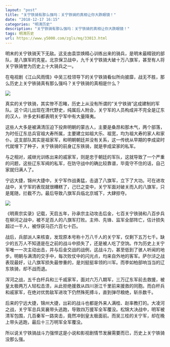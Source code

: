 ```yaml
---
layout: "post"
title: "关宁铁骑有那么强吗：关宁铁骑的真相让你大跌眼镜！"
date: "2018-12-17 16:15"
categories: "明清历史"
description: "关宁铁骑有那么强吗：关宁铁骑的真相让你大跌眼镜！"
tags: 明清历史
url: https://www.y5000.com/zgls/mq/33013.html
---
```






明末的关宁铁骑天下无敌。这支由袁崇焕精心训练出来的骑兵，是明末最精锐的部队，是八旗军的克星。北京保卫战中，九千关宁铁骑大破十万八旗军，甚至有人将关宁铁骑誉为历史上十大骑兵之一。

在电视剧《江山风雨情》中吴三桂领导下的关宁铁骑看似所向披靡，战无不胜，那么历史上关宁铁骑真有那么强吗？关宁铁骑的真相是什么？

![](https://img.y5000.com/uploads/allimg/180913/8-1P9131553551U.jpg)

真实的关宁铁骑，其实惨不忍睹，历史上从没有所谓的“关宁铁骑”这成建制的军队。这个词儿出现在清代野史，纯属后人附会，关宁军的人员构成并不完全是辽东的汉人，许多史料都表明关宁军中有大量降夷。

这些人大多是被满清压迫下投奔明朝的蒙古人，主要是桑昂和那木气，两个部落，为时任辽东总兵官祖大寿所属，主要建立如祖大乐、祖宽，均为祖大寿的家人和家仆。这支部队其实是祖家军，和明朝朝廷并没有关系，这一传统从早期的李成梁时代就埋下了种子，关宁铁骑的前身辽东铁骑，就是李成梁家的私军。

与之相对，戚继光训练出来的戚家军，则是忠于朝廷的军队，这就导致了一个严重的问题，这些辽东军阀的私军，在防守战中的确比较靠谱，毕竟守不住的话，自己家就归满人了。

宁远大捷，锦州大捷中，关宁军作战勇猛，击退了八旗军，立下了大功。可在进攻战中，关宁军的表现就很糟糕了，己巳之变中，关宁军面对破关而入的八旗军，只是尾随，拦截不力。最后导致八旗军兵临北京城下，大肆掠夺。

![](https://img.y5000.com/uploads/allimg/180913/8-1P9131554064D.jpg)

《明熹宗实录》记载，天启五年，孙承宗主动攻击后金，七百关宁铁骑和八百步兵在柳河之战中，被不足百人的八旗军打败。主帅、先锋、监军全部阵亡，估计损失超过一千人，被俘获马匹六百七十匹。

战后，兵部派人来核查，发现原本号称十万八千人的关宁军，仅剩下五万七千。缺少的五万人不知道是在之前的战斗中损失了，还是被人吃了空饷。作为历史上关宁军唯一一次主动出击，并与后金交战的战例，这战斗力，甚至低到了骇人听闻的地步。明朝与满清的交手中，每次败仗中的闪光点，均来自外地的客军。萨尔浒之战表现最好，让八旗军损失最惨重的，是刘挺挺率领的川军。而李如柏部响当当的辽东铁骑，却不战而退。

浑河之战，五千白杆兵和三千戚家军，面对六万八期军，三万辽东军前去救援，被皇太极两万人轻松击溃，从此拒绝援救从四川浙江千里前来援救的同胞。而白杆兵和戚家军，在绝对优势敌军进攻下仍然殊死搏斗，直到弹尽粮绝，斩杀数千。

后来的宁远大捷，锦州大捷，出彩的战斗也都是外来人满桂、赵率教打的。大凌河之战，关宁军总兵吴襄带头逃跑，导致四万援军全军覆没。松锦大决战中，明军被清军包围，几百秦军一路突击，竟然冲到皇太极面前。而吴三桂的关宁军，却在晚上带头逃跑，最后十三万明军全军覆没。

所以说关宁铁骑战斗力强悍这是小说和影视剧情节发展需要而已，历史上关宁铁骑没那么强。
